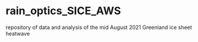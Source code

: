 # rain_optics_SICE_AWS
repository of data and analysis of the mid August 2021 Greenland ice sheet heatwave
